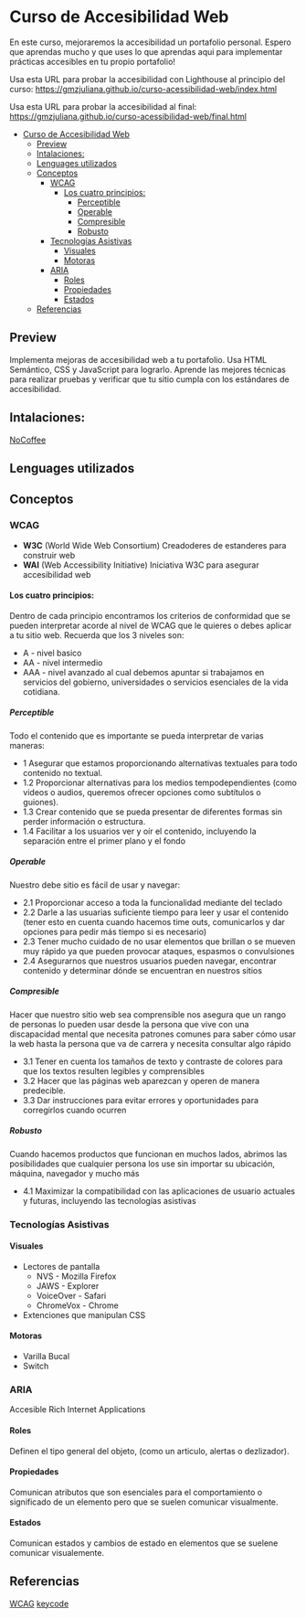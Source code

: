 # Curso de Accesibilidad Web

En este curso, mejoraremos la accesibilidad un portafolio personal. Espero que aprendas mucho y que uses lo que aprendas aqui para implementar
prácticas accesibles en tu propio portafolio!

Usa esta URL para probar la accesibilidad con Lighthouse al principio del curso:
https://gmzjuliana.github.io/curso-acessibilidad-web/index.html

Usa esta URL para probar la accesibilidad al final:
https://gmzjuliana.github.io/curso-acessibilidad-web/final.html

- [Curso de Accesibilidad Web](#curso-de-accesibilidad-web)
  - [Preview](#preview)
  - [Intalaciones:](#intalaciones)
  - [Lenguages utilizados](#lenguages-utilizados)
  - [Conceptos](#conceptos)
    - [WCAG](#wcag)
      - [Los cuatro principios:](#los-cuatro-principios)
        - [Perceptible](#perceptible)
        - [Operable](#operable)
        - [Compresible](#compresible)
        - [Robusto](#robusto)
    - [Tecnologías Asistivas](#tecnolog%c3%adas-asistivas)
      - [Visuales](#visuales)
      - [Motoras](#motoras)
    - [ARIA](#aria)
      - [Roles](#roles)
      - [Propiedades](#propiedades)
      - [Estados](#estados)
  - [Referencias](#referencias)

## Preview
Implementa mejoras de accesibilidad web a tu portafolio. Usa HTML Semántico, CSS y JavaScript para lograrlo. Aprende las mejores técnicas para realizar pruebas y verificar que tu sitio cumpla con los estándares de accesibilidad.

## Intalaciones:
[NoCoffee](https://chrome.google.com/webstore/detail/nocoffee/jjeeggmbnhckmgdhmgdckeigabjfbddl)

## Lenguages utilizados

## Conceptos
### WCAG
- **W3C** (World Wide Web Consortium)
  Creadoderes de estanderes para construir web
- **WAI** (Web Accessibility Initiative)
  Iniciativa W3C para asegurar accesibilidad web

#### Los cuatro principios:
Dentro de cada principio encontramos los criterios de conformidad que se pueden interpretar acorde al nivel de WCAG que le quieres o debes aplicar a tu sitio web. Recuerda que los 3 niveles son:

- A - nivel basico
- AA - nivel intermedio
- AAA - nivel avanzado al cual debemos apuntar si trabajamos en servicios del gobierno, universidades o servicios esenciales de la vida cotidiana.

##### Perceptible
Todo el contenido que es importante se pueda interpretar de varias maneras:
- 1 Asegurar que estamos proporcionando alternativas textuales para todo contenido no textual.
- 1.2 Proporcionar alternativas para los medios tempodependientes (como videos o audios, queremos ofrecer opciones como subtítulos o guiones).
- 1.3 Crear contenido que se pueda presentar de diferentes formas sin perder información o estructura.
- 1.4 Facilitar a los usuarios ver y oír el contenido, incluyendo la separación entre el primer plano y el fondo

##### Operable
Nuestro debe sitio es fácil de usar y navegar:
- 2.1 Proporcionar acceso a toda la funcionalidad mediante del teclado
- 2.2 Darle a las usuarias suficiente tiempo para leer y usar el contenido (tener esto en cuenta cuando hacemos time outs, comunicarlos y dar opciones para pedir más tiempo si es necesario)
- 2.3 Tener mucho cuidado de no usar elementos que brillan o se mueven muy rápido ya que pueden provocar ataques, espasmos o convulsiones
- 2.4 Asegurarnos que nuestros usuarios pueden navegar, encontrar contenido y determinar dónde se encuentran en nuestros sitios

##### Compresible
Hacer que nuestro sitio web sea comprensible nos asegura que un rango de personas lo pueden usar desde la persona que vive con una discapacidad mental que necesita patrones comunes para saber cómo usar la web hasta la persona que va de carrera y necesita consultar algo rápido

- 3.1 Tener en cuenta los tamaños de texto y contraste de colores para que los textos resulten legibles y comprensibles
- 3.2 Hacer que las páginas web aparezcan y operen de manera predecible.
- 3.3 Dar instrucciones para evitar errores y oportunidades para corregirlos cuando ocurren

##### Robusto
Cuando hacemos productos que funcionan en muchos lados, abrimos las posibilidades que cualquier persona los use sin importar su ubicación, máquina, navegador y mucho más
- 4.1 Maximizar la compatibilidad con las aplicaciones de usuario actuales y futuras, incluyendo las tecnologías asistivas

### Tecnologías Asistivas
#### Visuales
- Lectores de pantalla
  - NVS - Mozilla Firefox
  - JAWS - Explorer
  - VoiceOver - Safari
  - ChromeVox - Chrome
- Extenciones que manipulan CSS

#### Motoras
- Varilla Bucal
- Switch

### ARIA
Accesible Rich Internet Applications

#### Roles
Definen el tipo general del objeto, (como un articulo, alertas o dezlizador).
#### Propiedades
Comunican atributos que son esenciales para el comportamiento o significado de un elemento pero que se suelen comunicar visualmente.
#### Estados
Comunican estados y cambios de estado en elementos que se suelene comunicar visualemente.


## Referencias
[WCAG](http://www.sidar.org/traducciones/wcag20/es/)
[keycode](http://keycode.info/)